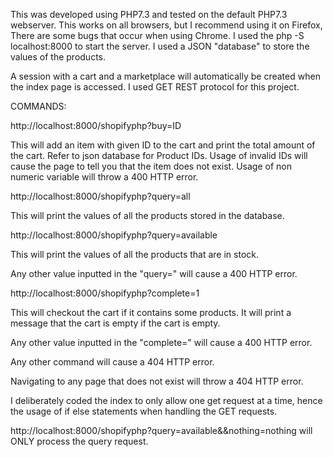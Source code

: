 This was developed using PHP7.3 and tested on the default PHP7.3 webserver. This works on all browsers, but I recommend using it on Firefox, There are some bugs that occur when using Chrome.
I used the php -S localhost:8000 to start the server.
I used a JSON "database" to store the values of the products. 

A session with a cart and a marketplace will automatically be created when the index page is accessed.
I used GET REST protocol for this project.

COMMANDS:

http://localhost:8000/shopifyphp?buy=ID

This will add an item with given ID to the cart and print the total amount of the cart. Refer to json database for Product IDs. Usage of invalid IDs will cause the page to tell you that the item does not exist. Usage of non numeric variable will throw a 400 HTTP error.

http://localhost:8000/shopifyphp?query=all

This will print the values of all the products stored in the database.

http://localhost:8000/shopifyphp?query=available

This will print the values of all the products that are in stock.

Any other value inputted in the "query=" will cause a 400 HTTP error.

http://localhost:8000/shopifyphp?complete=1

This will checkout the cart if it contains some products. It will print a message that the cart is empty if the cart is empty. 

Any other value inputted in the "complete=" will cause a 400 HTTP error.

Any other command will cause a 404 HTTP error.

Navigating to any page that does not exist will throw a 404 HTTP error.

I deliberately coded the index to only allow one get request at a time, hence the usage of if else statements when handling the GET requests. 

http://localhost:8000/shopifyphp?query=available&&nothing=nothing will ONLY process the query request.







 
